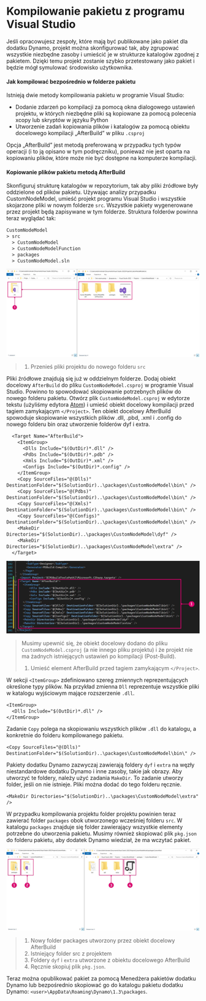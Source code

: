 # Kompilowanie pakietu z programu Visual Studio 

Jeśli opracowujesz zespoły, które mają być publikowane jako pakiet dla dodatku Dynamo, projekt można skonfigurować tak, aby zgrupować wszystkie niezbędne zasoby i umieścić je w strukturze katalogów zgodnej z pakietem. Dzięki temu projekt zostanie szybko przetestowany jako pakiet i będzie mógł symulować środowisko użytkownika.

#### Jak kompilować bezpośrednio w folderze pakietu <a href="#how-to-build-directly-to-the-package-folder" id="how-to-build-directly-to-the-package-folder"></a>

Istnieją dwie metody kompilowania pakietu w programie Visual Studio:

* Dodanie zdarzeń po kompilacji za pomocą okna dialogowego ustawień projektu, w których niezbędne pliki są kopiowane za pomocą polecenia xcopy lub skryptów w języku Python
* Utworzenie zadań kopiowania plików i katalogów za pomocą obiektu docelowego kompilacji „AfterBuild” w pliku `.csproj`

Opcja „AfterBuild” jest metodą preferowaną w przypadku tych typów operacji (i to ją opisano w tym podręczniku), ponieważ nie jest oparta na kopiowaniu plików, które może nie być dostępne na komputerze kompilacji.

#### Kopiowanie plików pakietu metodą AfterBuild <a href="#copy-package-files-with-the-afterbuild-method" id="copy-package-files-with-the-afterbuild-method"></a>

Skonfiguruj strukturę katalogów w repozytorium, tak aby pliki źródłowe były oddzielone od plików pakietu. Używając analizy przypadku CustomNodeModel, umieść projekt programu Visual Studio i wszystkie skojarzone pliki w nowym folderze `src`. Wszystkie pakiety wygenerowane przez projekt będą zapisywane w tym folderze. Struktura folderów powinna teraz wyglądać tak:

```
CustomNodeModel
> src
  > CustomNodeModel
  > CustomNodeModelFunction
  > packages
  > CustomNodeModel.sln
```

![Przenoszenie plików projektu](images/fe-proj-directory.jpg)

> 1. Przenieś pliki projektu do nowego folderu `src`

Pliki źródłowe znajdują się już w oddzielnym folderze. Dodaj obiekt docelowy `AfterBuild` do pliku `CustomNodeModel.csproj` w programie Visual Studio. Powinno to spowodować skopiowanie potrzebnych plików do nowego folderu pakietu. Otwórz plik `CustomNodeModel.csproj` w edytorze tekstu (użyliśmy edytora [Atom](https://atom.io)) i umieść obiekt docelowy kompilacji przed tagiem zamykającym `</Project>`. Ten obiekt docelowy AfterBuild spowoduje skopiowanie wszystkich plików .dll, .pbd, .xml i .config do nowego folderu bin oraz utworzenie folderów dyf i extra.

```
  <Target Name="AfterBuild">
    <ItemGroup>
      <Dlls Include="$(OutDir)*.dll" />
      <Pdbs Include="$(OutDir)*.pdb" />
      <Xmls Include="$(OutDir)*.xml" />
      <Configs Include="$(OutDir)*.config" />
    </ItemGroup>
    <Copy SourceFiles="@(Dlls)" DestinationFolder="$(SolutionDir)..\packages\CustomNodeModel\bin\" />
    <Copy SourceFiles="@(Pdbs)" DestinationFolder="$(SolutionDir)..\packages\CustomNodeModel\bin\" />
    <Copy SourceFiles="@(Xmls)" DestinationFolder="$(SolutionDir)..\packages\CustomNodeModel\bin\" />
    <Copy SourceFiles="@(Configs)" DestinationFolder="$(SolutionDir)..\packages\CustomNodeModel\bin\" />
    <MakeDir Directories="$(SolutionDir)..\packages\CustomNodeModel\dyf" />
    <MakeDir Directories="$(SolutionDir)..\packages\CustomNodeModel\extra" />
  </Target>
```

![Umieszczanie obiektu docelowego AfterBuild](images/atom-afterbuild.jpg)

> Musimy upewnić się, że obiekt docelowy dodano do pliku `CustomNodeModel.csproj` (a nie innego pliku projektu) i że projekt nie ma żadnych istniejących ustawień po kompilacji (Post-Build).
>
> 1. Umieść element AfterBuild przed tagiem zamykającym `</Project>`.

W sekcji `<ItemGroup>` zdefiniowano szereg zmiennych reprezentujących określone typy plików. Na przykład zmienna `Dll` reprezentuje wszystkie pliki w katalogu wyjściowym mające rozszerzenie `.dll`.

```
<ItemGroup>
  <Dlls Include="$(OutDir)*.dll" />
</ItemGroup>
```

Zadanie `Copy` polega na skopiowaniu wszystkich plików `.dll` do katalogu, a konkretnie do folderu kompilowanego pakietu.

```
<Copy SourceFiles="@(Dlls)" DestinationFolder="$(SolutionDir)..\packages\CustomNodeModel\bin\" />
```

Pakiety dodatku Dynamo zazwyczaj zawierają foldery `dyf` i `extra` na węzły niestandardowe dodatku Dynamo i inne zasoby, takie jak obrazy. Aby utworzyć te foldery, należy użyć zadania `MakeDir`. To zadanie utworzy folder, jeśli on nie istnieje. Pliki można dodać do tego folderu ręcznie.

```
<MakeDir Directories="$(SolutionDir)..\packages\CustomNodeModel\extra" />
```

W przypadku kompilowania projektu folder projektu powinien teraz zawierać folder `packages` obok utworzonego wcześniej folderu `src`. W katalogu `packages` znajduje się folder zawierający wszystkie elementy potrzebne do utworzenia pakietu. Musimy również skopiować plik `pkg.json` do folderu pakietu, aby dodatek Dynamo wiedział, że ma wczytać pakiet.

![Kopiowanie plików](images/fe-proj-directory-package.jpg)

> 1. Nowy folder packages utworzony przez obiekt docelowy AfterBuild
> 2. Istniejący folder src z projektem
> 3. Foldery `dyf` i `extra` utworzone z obiektu docelowego AfterBuild
> 4. Ręcznie skopiuj plik `pkg.json`.

Teraz można opublikować pakiet za pomocą Menedżera pakietów dodatku Dynamo lub bezpośrednio skopiować go do katalogu pakietu dodatku Dynamo: `<user>\AppData\Roaming\Dynamo\1.3\packages`.
